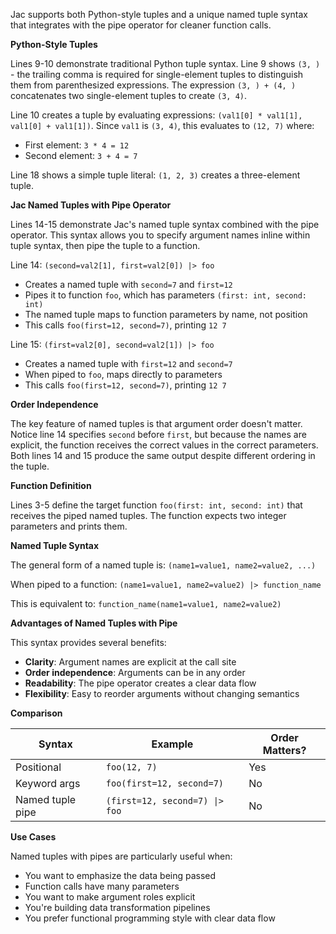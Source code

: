 Jac supports both Python-style tuples and a unique named tuple syntax that integrates with the pipe operator for cleaner function calls.

**Python-Style Tuples**

Lines 9-10 demonstrate traditional Python tuple syntax. Line 9 shows `(3, )` - the trailing comma is required for single-element tuples to distinguish them from parenthesized expressions. The expression `(3, ) + (4, )` concatenates two single-element tuples to create `(3, 4)`.

Line 10 creates a tuple by evaluating expressions: `(val1[0] * val1[1], val1[0] + val1[1])`. Since `val1` is `(3, 4)`, this evaluates to `(12, 7)` where:
- First element: `3 * 4 = 12`
- Second element: `3 + 4 = 7`

Line 18 shows a simple tuple literal: `(1, 2, 3)` creates a three-element tuple.

**Jac Named Tuples with Pipe Operator**

Lines 14-15 demonstrate Jac's named tuple syntax combined with the pipe operator. This syntax allows you to specify argument names inline within tuple syntax, then pipe the tuple to a function.

Line 14: `(second=val2[1], first=val2[0]) |> foo`
- Creates a named tuple with `second=7` and `first=12`
- Pipes it to function `foo`, which has parameters `(first: int, second: int)`
- The named tuple maps to function parameters by name, not position
- This calls `foo(first=12, second=7)`, printing `12 7`

Line 15: `(first=val2[0], second=val2[1]) |> foo`
- Creates a named tuple with `first=12` and `second=7`
- When piped to `foo`, maps directly to parameters
- This calls `foo(first=12, second=7)`, printing `12 7`

**Order Independence**

The key feature of named tuples is that argument order doesn't matter. Notice line 14 specifies `second` before `first`, but because the names are explicit, the function receives the correct values in the correct parameters. Both lines 14 and 15 produce the same output despite different ordering in the tuple.

**Function Definition**

Lines 3-5 define the target function `foo(first: int, second: int)` that receives the piped named tuples. The function expects two integer parameters and prints them.

**Named Tuple Syntax**

The general form of a named tuple is:
`(name1=value1, name2=value2, ...)`

When piped to a function:
`(name1=value1, name2=value2) |> function_name`

This is equivalent to:
`function_name(name1=value1, name2=value2)`

**Advantages of Named Tuples with Pipe**

This syntax provides several benefits:
- **Clarity**: Argument names are explicit at the call site
- **Order independence**: Arguments can be in any order
- **Readability**: The pipe operator creates a clear data flow
- **Flexibility**: Easy to reorder arguments without changing semantics

**Comparison**

| Syntax | Example | Order Matters? |
|--------|---------|----------------|
| Positional | `foo(12, 7)` | Yes |
| Keyword args | `foo(first=12, second=7)` | No |
| Named tuple pipe | `(first=12, second=7) \|> foo` | No |

**Use Cases**

Named tuples with pipes are particularly useful when:
- You want to emphasize the data being passed
- Function calls have many parameters
- You want to make argument roles explicit
- You're building data transformation pipelines
- You prefer functional programming style with clear data flow
